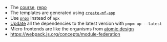 - The [course](https://www.freecodecamp.org/news/learn-all-about-micro-frontends), [repo](https://github.com/jherr/micro-fes-beginner-to-expert)
- The templates are generated using [`create-mf-app`](https://www.npmjs.com/package/create-mf-app)
- Use [`pnpx`](https://pnpm.io/community/articles) instead of `npx`
- [Update](https://pnpm.io/cli/update#tldr) all the dependencies to the latest version with `pnpm up --latest`
- Micro frontends are like the organisms from [atomic design](https://atomicdesign.bradfrost.com/chapter-2/#atomic-design-is-for-user-interfaces)
- https://webpack.js.org/concepts/module-federation
